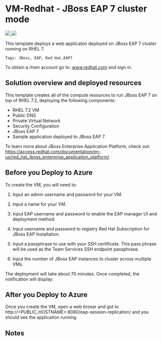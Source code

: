 # VM-Redhat - JBoss EAP 7 cluster mode
<a href="https://portal.azure.com/#create/Microsoft.Template/uri/https%3A%2F%2Fraw.githubusercontent.com%2Fazure%2Fazure-quickstart-templates%2Fmaster%2Fjboss-eap-clustered-rhel7%2Fazuredeploy.json" target="_blank">
    <img src="http://azuredeploy.net/deploybutton.png"/>
</a>
<a href="http://armviz.io/#/?load=https%3A%2F%2Fraw.githubusercontent.com%2Fazure%2Fazure-quickstart-templates%2Fmaster%2Fjboss-eap-clustered-rhel7%2Fazuredeploy.json" target="_blank">
    <img src="http://armviz.io/visualizebutton.png"/>
</a>

This template deploys a web applicaton deployed on JBoss EAP 7 cluster running on RHEL 7.

`Tags: JBoss, EAP, Red Hat,EAP7`

To obtain a rhsm account go to: www.redhat.com and sign in.

## Solution overview and deployed resources
This template creates all of the compute resources to run JBoss EAP 7 on top of RHEL 7.2, deploying the following components:
- RHEL 7.2 VM 
- Public DNS 
- Private Virtual Network 
- Security Configuration 
- JBoss EAP 7
- Sample application deployed to JBoss EAP 7

To learn more about JBoss Enterprise Application Platform, check out:
https://access.redhat.com/documentation/en-us/red_hat_jboss_enterprise_application_platform/


## Before you Deploy to Azure

To create the VM, you will need to:

1. Input an admin username and password for your VM.  

2. Input a name for your VM.

3. Input EAP username and password to enable the EAP manager UI and deployment method.

4. Input username and password to registry Red Hat Subscription for JBoss EAP Installation.

5. Input a passphrase to use with your SSH certificate.  This pass phrase will be used as the Team Services SSH endpoint passphrase.

6. Input the number of JBoss EAP instances to cluster across multiple VMs.

The deployment will take about 70 minutes. Once completed, the notification will display:

## After you Deploy to Azure

Once you create the VM, open a web broser and got to http://<PUBLIC_HOSTNAME>:8080/eap-session-replication/ and you should see the applicaiton running

## Notes